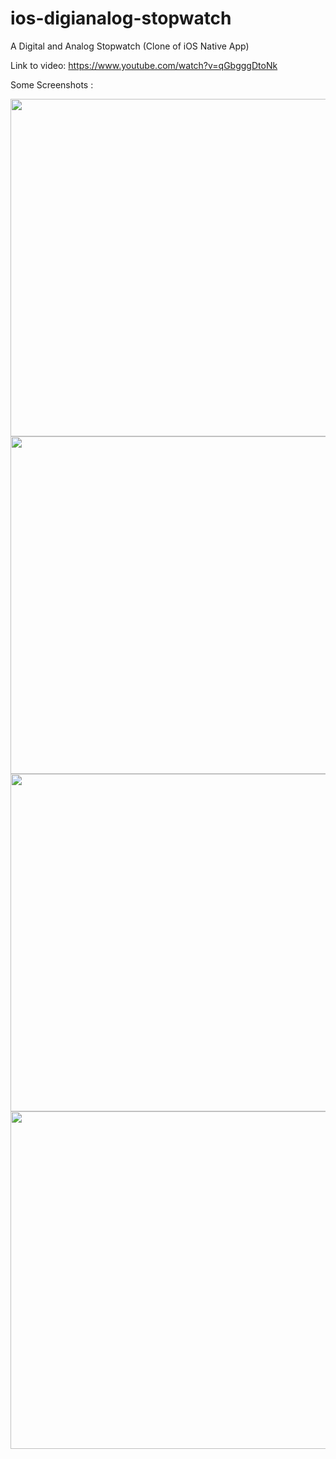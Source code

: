 # ios-digianalog-stopwatch
A Digital and Analog Stopwatch (Clone of iOS Native App)

Link to video: https://www.youtube.com/watch?v=qGbgggDtoNk

Some Screenshots :

<img src="https://dl.dropboxusercontent.com/s/mwn54q4auofpura/Simulator%20Screen%20Shot%20Nov%2026%2C%202016%2C%202.17.16%20PM.png?dl=0" width="540">

<img src="https://dl.dropboxusercontent.com/s/xfnhy5urnodaknr/Simulator%20Screen%20Shot%20Nov%2026%2C%202016%2C%202.17.42%20PM.png?dl=0" width="540">

<img src="https://dl.dropboxusercontent.com/s/xi4xcdqyp978jrr/Simulator%20Screen%20Shot%20Nov%2026%2C%202016%2C%202.17.37%20PM.png?dl=0" width="540">

<img src="https://dl.dropboxusercontent.com/s/zzeajs4ey88cpkf/Simulator%20Screen%20Shot%20Nov%2026%2C%202016%2C%202.17.51%20PM.png?dl=0" width="540">
